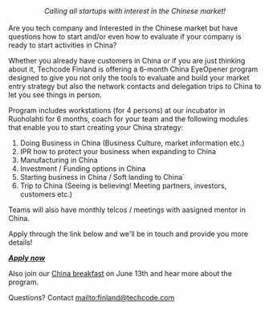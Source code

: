 <center><i>Calling all startups with interest in the Chinese market!</i></center>
<br/>
Are you tech company and Interested in the Chinese market but have questions how to start and/or even how to evaluate if your company is ready to start activities in China?

Whether you already have customers in China or if you are just thinking about it, Techcode Finland is offering a 6-month China EyeOpener program designed to give you not only the tools to evaluate and build your market entry strategy but also the network contacts and delegation trips to China to let you see things in person.

Program includes workstations (for 4 persons) at our incubator in Ruoholahti for 6 months, coach for your team and the following modules that enable you to start creating your China strategy:

1. Doing Business in China (Business Culture, market information etc.)
2. IPR how to protect your business when expanding to China
3. Manufacturing in China
4. Investment / Funding options in China
5. Starting business in China / Soft landing to China´
6. Trip to China (Seeing is believing! Meeting partners, investors, customers etc.)

Teams will also have monthly telcos / meetings with aasigned mentor in China.

Apply through the link below and we'll be in touch and provide you more details!

[***Apply now***](https://juhopirinen.typeform.com/to/kQ9qGD)

Also join our [China breakfast](https://www.eventbrite.com/e/techcode-startnorth-china-breakfast-tickets-34651460451?aff=eac2) on June 13th and hear more about the program.

Questions? Contact <mailto:finland@techcode.com>
